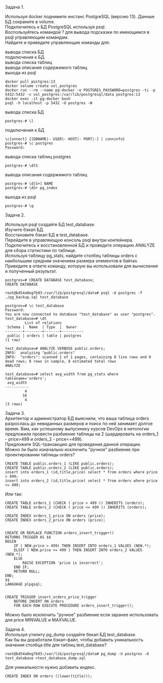 Задача 1.  

Используя docker поднимите инстанс PostgreSQL (версию 13). Данные БД сохраните в volume.  
Подключитесь к БД PostgreSQL используя psql.  
Воспользуйтесь командой \? для вывода подсказки по имеющимся в psql управляющим командам.  
Найдите и приведите управляющие команды для:  

вывода списка БД  
подключения к БД  
вывода списка таблиц  
вывода описания содержимого таблиц  
выхода из psql  

~~~
docker pull postgres:13
docker volume create vol_postgres
docker run --rm --name pg-docker -e POSTGRES_PASSWORD=postgres -ti -p 5432:5432 -v vol_postgres:/var/lib/postgresql/data postgres:13
docker exec -it pg-docker bash
psql -h localhost -p 5432 -U postgres -W
~~~

вывода списка БД  

~~~
postgres-# \l
~~~

подключения к БД  

~~~
\c[onnect] {[DBNAME|- USER|- HOST|- PORT|-] | conninfo}  
postgres-# \c postgres
Password: 
~~~

вывода списка таблиц postgres  

~~~
postgres-# \dtS        
~~~

вывода описания содержимого таблиц  

~~~
postgres-# \d[S+] NAME
postgres-# \dS+ pg_index
~~~

выхода из psql  

~~~
postgres-# \q
~~~

Задача 2.  

Используя psql создайте БД test_database.  
Изучите бэкап БД.  
Восстановите бэкап БД в test_database.  
Перейдите в управляющую консоль psql внутри контейнера.  
Подключитесь к восстановленной БД и проведите операцию ANALYZE для сбора статистики по таблице.  
Используя таблицу pg_stats, найдите столбец таблицы orders с наибольшим средним значением размера элементов в байтах.  
Приведите в ответе команду, которую вы использовали для вычисления и полученный результат.  

~~~
postgres=# CREATE DATABASE test_database;
CREATE DATABASE

root@bd54a0eg7b93:/var/lib/postgresql/data# psql -U postgres -f ./pg_backup.sql test_database

postgres=# \c test_database
Password: 
You are now connected to database "test_database" as user "postgres".
test_database=# \dt
         List of relations
 Schema |  Name  | Type  |  Owner   
--------+--------+-------+----------
 public | orders | table | postgres
(1 row)

test_database=# ANALYZE VERBOSE public.orders;
INFO:  analyzing "public.orders"
INFO:  "orders": scanned 1 of 1 pages, containing 8 live rows and 0 dead rows; 8 rows in sample, 8 estimated total rows
ANALYZE

test_database=# select avg_width from pg_stats where tablename='orders';
 avg_width 
-----------
         4
        16
         4
(3 rows)
~~~

Задача 3.  
Архитектор и администратор БД выяснили, что ваша таблица orders разрослась до невиданных размеров и поиск по ней занимает долгое время. Вам, как успешному выпускнику курсов DevOps в нетологии предложили провести разбиение таблицы на 2 (шардировать на orders_1 - price>499 и orders_2 - price<=499).  
Предложите SQL-транзакцию для проведения данной операции.  
Можно ли было изначально исключить "ручное" разбиение при проектировании таблицы orders?  

~~~
CREATE TABLE public.orders_1 (LIKE public.orders);
CREATE TABLE public.orders_2 (LIKE public.orders);
insert into orders_1 (id,title,price) select * from orders where price > 499;
insert into orders_2 (id,title,price) select * from orders where price <= 499;
~~~

Или так:  

~~~
CREATE TABLE orders_1 (CHECK ( price > 499 )) INHERITS (orders);
CREATE TABLE orders_2 (CHECK ( price <= 499 )) INHERITS (orders);

CREATE INDEX orders_1_price ON orders (price);
CREATE INDEX orders_2_price ON orders (price);


CREATE OR REPLACE FUNCTION orders_insert_trigger()
RETURNS TRIGGER AS $$
BEGIN
    IF ( NEW.price > 499) THEN INSERT INTO orders_1 VALUES (NEW.*);
    ELSIF ( NEW.price <= 499 ) THEN INSERT INTO orders_2 VALUES (NEW.*);
    ELSE
        RAISE EXCEPTION 'price is incorrect';
    END IF;
    RETURN NULL;
END;
$$
LANGUAGE plpgsql;


CREATE TRIGGER insert_orders_price_trigger
    BEFORE INSERT ON orders
    FOR EACH ROW EXECUTE PROCEDURE orders_insert_trigger();
~~~

Можно было исключить "ручное" разбиение если заранее использовать для price MINVALUE и MAXVALUE.  

Задача 4.  
Используя утилиту pg_dump создайте бекап БД test_database.  
Как бы вы доработали бэкап-файл, чтобы добавить уникальность значения столбца title для таблиц test_database?  

~~~
root@bd54a0eg7b93:/var/lib/postgresql/data# pg_dump -U postgres -d test_database >test_database_dump.sql
~~~

Для уникальности нужно добавить индекс.  

~~~
CREATE INDEX ON orders ((lower(title)));
~~~
